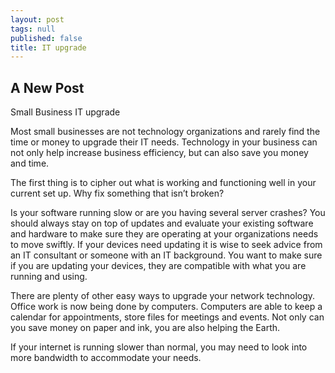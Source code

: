 ```yaml
---
layout: post
tags: null
published: false
title: IT upgrade
---
```


## A New Post

Small Business IT upgrade
 
Most small businesses are not technology organizations and rarely find the time or money to upgrade their IT needs.  Technology in your business can not only help increase business efficiency, but can also save you money and time.
 
The first thing is to cipher out what is working and functioning well in your current set up.  Why fix something that isn’t broken?
 
 Is your software running slow or are you having several server crashes?  You should always stay on top of updates and evaluate your existing software and hardware to make sure they are operating at your organizations needs to move swiftly.  If your devices need updating it is wise to seek advice from an IT consultant or someone with an IT background.  You want to make sure if you are updating your devices, they are compatible with what you are running and using.
 
There are plenty of other easy ways to upgrade your network technology.   Office work is now being done by computers.  Computers are able to keep a calendar for appointments, store files for meetings and events.  Not only can you save money on paper and ink, you are also helping the Earth. 
 
If your internet is running slower than normal, you may need to look into more bandwidth to accommodate your needs.
